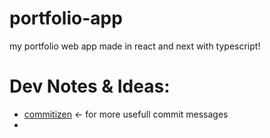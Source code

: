 # portfolio-app

my portfolio web app made in react and next with typescript!


# Dev Notes & Ideas:

* [commitizen](https://github.com/commitizen/cz-cli) <- for more usefull commit messages
*  
